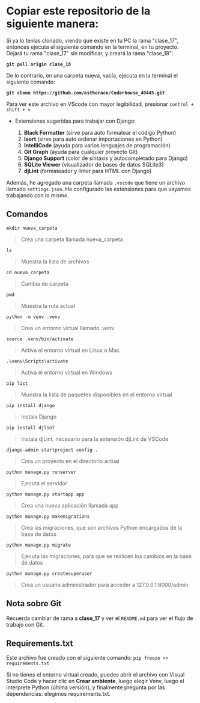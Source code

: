 # Copiar este repositorio de la siguiente manera:

Si ya lo tenías clonado, viendo que existe en tu PC la rama "clase_17", entonces ejecuta el siguiente comando en la terminal, en tu proyecto. Dejará tu rama "clase_17" sin modificar, y creará la rama "clase_18":

**`git pull origin clase_18`**

De lo contrario, en una carpeta nueva, vacía, ejecuta en la terminal el siguiente comando:

**`git clone https://github.com/esthorace/Coderhouse_40445.git`**

Para ver este archivo en VScode con mayor legibilidad, presionar `control + shift + v`

- Extensiones sugeridas para trabajar con Django:

    1. **Black Formatter** (sirve para auto formatear el código Python)
    2. **Isort** (sirve para auto ordenar importaciones en Python)
    3. **IntelliCode** (ayuda para varios lenguajes de programación)
    4. **Git Graph** (ayuda para cualquier proyecto Git)
    5. **Django Support** (color de sintaxis y autocompletado para Django)
    6. **SQLite Viewer** (visualizador de bases de datos SQLite3)
    7. **djLint** (formateador y linter para HTML con Django)

Además, he agregado una carpeta llamada `.vscode` que tiene un archivo llamado `settings.json`. He configurado las extensiones para que vayamos trabajando con lo mismo.

## Comandos

`mkdir nueva_carpeta`
> Crea una carpeta llamada nueva_carpeta

`ls`
> Muestra la lista de archivos

`cd nueva_carpeta`
> Cambia de carpeta

`pwd`
> Muestra la ruta actual

`python -m venv .venv`
> Crea un entorno virtual llamado .venv

`source .venv/bin/activate`
> Activa el entorno virtual en Linux o Mac

`.\venv\Scripts\activate`
> Activa el entorno virtual en Windows

`pip list`
> Muestra la lista de paquetes disponibles en el entorno virtual

`pip install django`
> Instala Django

`pip install djlint`
> Instala djLint, necesario para la extensión djLint de VSCode

`django-admin startproject config .`
> Crea un proyecto en el directorio actual

`python manage.py runserver`
> Ejecuta el servidor

`python manage.py startapp app`
> Crea una nueva aplicación llamada app

`python manage.py makemigrations`
> Crea las migraciones, que son archivos Python encargados de la base de datos

`python manage.py migrate`
> Ejecuta las migraciones, para que se realicen los cambios en la base de datos

`python manage.py createsuperuser`
> Crea un usuario administrador para acceder a 127.0.0.1:8000/admin

## Nota sobre Git

Recuerda cambiar de rama a **clase_17** y ver el `README.md` para ver el flujo de trabajo con Git.

## Requirements.txt

Este archivo fue creado con el siguiente comando:
`pip freeze >> requirements.txt`

Si no tienes el entorno virtual creado, puedes abrir el archivo con Visual Studio Code y hacer clic en **Crear ambiente**, luego elegir Venv, luego el intérprete Python (última versión), y finalmente pregunta por las dependencias: elegimos requirements.txt.
